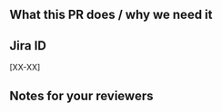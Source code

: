 <!--
  !!!! README !!!! Please fill this out.
  Please follow the PR naming conventions: 
  https://outreach-io.atlassian.net/wiki/spaces/EN/pages/1902444645/Conventional+Commits
-->


<!-- A short description of what your PR does and what it solves. -->
## What this PR does / why we need it



## Jira ID

[XX-XX]


<!-- Notes that may be helpful for anyone reviewing this PR -->
## Notes for your reviewers